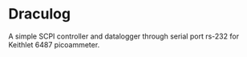 # Draculog
A simple SCPI controller and datalogger through serial port rs-232 for Keithlet 6487 picoammeter.
